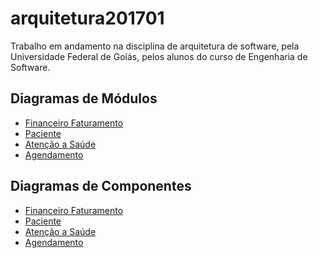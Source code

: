 # arquitetura201701
Trabalho em andamento na disciplina de arquitetura de software, pela Universidade Federal de Goiás, pelos alunos do curso de Engenharia de Software.

## Diagramas de Módulos
- [Financeiro Faturamento]()
- [Paciente]()
- [Atenção a Saúde]("https://github.com/RodrigoAguiar0/arquitetura201701/tree/Fernando/M%C3%B3dulos#atenção-à-saúde")
- [Agendamento]()


## Diagramas de Componentes
- [Financeiro Faturamento]()
- [Paciente]()
- [Atenção a Saúde](https://github.com/RodrigoAguiar0/arquitetura201701/tree/Fernando/M%C3%B3dulos#atenção-à-saúde)
- [Agendamento]()
